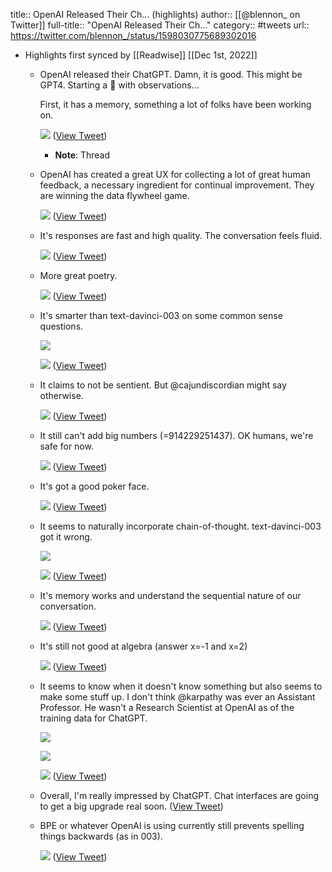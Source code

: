 title:: OpenAI Released Their Ch... (highlights)
author:: [[@blennon_ on Twitter]]
full-title:: "OpenAI Released Their Ch..."
category:: #tweets
url:: https://twitter.com/blennon_/status/1598030775689302016

- Highlights first synced by [[Readwise]] [[Dec 1st, 2022]]
	- OpenAI released their ChatGPT. Damn, it is good. This might be GPT4. Starting a 🧵 with observations...
	  
	  First, it has a memory, something a lot of folks have been working on. 
	  
	  ![](https://pbs.twimg.com/media/Fi1UrAyVQAARpe9.jpg) ([View Tweet](https://twitter.com/blennon_/status/1598030775689302016))
		- **Note**: Thread
	- OpenAI has created a great UX for collecting a lot of great human feedback, a necessary ingredient for continual improvement. They are winning the data flywheel game. 
	  
	  ![](https://pbs.twimg.com/media/Fi1U9ckUoAAbTCn.jpg) ([View Tweet](https://twitter.com/blennon_/status/1598030779350601728))
	- It's responses are fast and high quality. The conversation feels fluid. 
	  
	  ![](https://pbs.twimg.com/media/Fi1WTcfUAAAwCcJ.jpg) ([View Tweet](https://twitter.com/blennon_/status/1598030783725174785))
	- More great poetry. 
	  
	  ![](https://pbs.twimg.com/media/Fi1Wq01VQAANKuN.jpg) ([View Tweet](https://twitter.com/blennon_/status/1598030787709845506))
	- It's smarter than text-davinci-003 on some common sense questions. 
	  
	  ![](https://pbs.twimg.com/media/Fi1XBrmUUAE2yip.jpg) 
	  
	  ![](https://pbs.twimg.com/media/Fi1XBsMVIAAhE7N.jpg) ([View Tweet](https://twitter.com/blennon_/status/1598030791153717248))
	- It claims to not be sentient. But @cajundiscordian might say otherwise. 
	  
	  ![](https://pbs.twimg.com/media/Fi1XUFxVsAAdblH.jpg) ([View Tweet](https://twitter.com/blennon_/status/1598030794433646592))
	- It still can't add big numbers (=914229251437). OK humans, we're safe for now. 
	  
	  ![](https://pbs.twimg.com/media/Fi1XzztUAAAe4pb.jpg) ([View Tweet](https://twitter.com/blennon_/status/1598030798023598080))
	- It's got a good poker face. 
	  
	  ![](https://pbs.twimg.com/media/Fi1YCo9VIAAMRZN.jpg) ([View Tweet](https://twitter.com/blennon_/status/1598030801698164737))
	- It seems to naturally incorporate chain-of-thought. text-davinci-003 got it wrong. 
	  
	  ![](https://pbs.twimg.com/media/Fi1YgJdVIAAUSlB.jpg) 
	  
	  ![](https://pbs.twimg.com/media/Fi1YgKDVIAANsVG.jpg) ([View Tweet](https://twitter.com/blennon_/status/1598030805267161088))
	- It's memory works and understand the sequential nature of our conversation. 
	  
	  ![](https://pbs.twimg.com/media/Fi1ZFaeVUAEqqP0.jpg) ([View Tweet](https://twitter.com/blennon_/status/1598034539561222144))
	- It's still not good at algebra (answer x=-1 and x=2) 
	  
	  ![](https://pbs.twimg.com/media/Fi1Z49LVEAAAIie.jpg) ([View Tweet](https://twitter.com/blennon_/status/1598034543692611584))
	- It seems to know when it doesn't know something but also seems to make some stuff up. I don't think @karpathy was ever an Assistant Professor. He wasn't a Research Scientist at OpenAI as of the training data for ChatGPT. 
	  
	  ![](https://pbs.twimg.com/media/Fi1blieVUAAEfCx.jpg) 
	  
	  ![](https://pbs.twimg.com/media/Fi1blibVEAALkii.jpg) 
	  
	  ![](https://pbs.twimg.com/media/Fi1bliaUcAE4_tx.jpg) ([View Tweet](https://twitter.com/blennon_/status/1598034547748220928))
	- Overall, I'm really impressed by ChatGPT. Chat interfaces are going to get a big upgrade real soon. ([View Tweet](https://twitter.com/blennon_/status/1598034732759281664))
	- BPE or whatever OpenAI is using currently still prevents spelling things backwards (as in 003). 
	  
	  ![](https://pbs.twimg.com/media/Fi1ckScVUAE4_AM.jpg) ([View Tweet](https://twitter.com/blennon_/status/1598039342496161792))